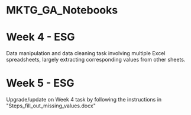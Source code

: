 # MKTG_GA_Notebooks

# Week 4 - ESG
Data manipulation and data cleaning task involving multiple Excel spreadsheets, largely extracting corresponding values from other sheets.

# Week 5 - ESG
Upgrade/update on Week 4 task by following the instructions in "Steps_fill_out_missing_values.docx"
